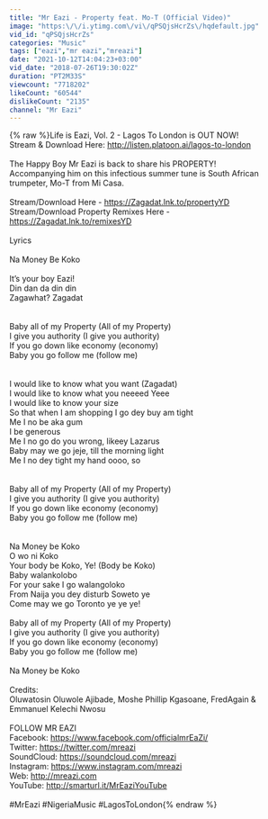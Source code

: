```yaml
---
title: "Mr Eazi - Property feat. Mo-T (Official Video)"
image: "https:\/\/i.ytimg.com\/vi\/qPSQjsHcrZs\/hqdefault.jpg"
vid_id: "qPSQjsHcrZs"
categories: "Music"
tags: ["eazi","mr eazi","mreazi"]
date: "2021-10-12T14:04:23+03:00"
vid_date: "2018-07-26T19:30:02Z"
duration: "PT2M33S"
viewcount: "7718202"
likeCount: "60544"
dislikeCount: "2135"
channel: "Mr Eazi"
---
```

{% raw %}Life is Eazi, Vol. 2 - Lagos To London is OUT NOW! <br />Stream &amp; Download Here: <a rel="nofollow" target="blank" href="http://listen.platoon.ai/lagos-to-london">http://listen.platoon.ai/lagos-to-london</a><br /><br />The Happy Boy Mr Eazi is back to share his PROPERTY! <br />Accompanying him on this infectious summer tune is South African trumpeter, Mo-T from Mi Casa. <br /><br />Stream/Download Here -  <a rel="nofollow" target="blank" href="https://Zagadat.lnk.to/propertyYD">https://Zagadat.lnk.to/propertyYD</a><br />Stream/Download Property Remixes Here - <a rel="nofollow" target="blank" href="https://Zagadat.lnk.to/remixesYD">https://Zagadat.lnk.to/remixesYD</a><br /><br />Lyrics<br /><br />Na Money Be Koko <br /> <br />It’s your boy Eazi! <br />Din dan da din din <br />Zagawhat? Zagadat <br /> <br /><br />Baby all of my Property (All of my Property) <br />I give you authority (I give you authority) <br />If you go down like economy (economy) <br />Baby you go follow me (follow me) <br /> <br /> <br />I would like to know what you want (Zagadat) <br />I would like to know what you neeeed Yeee  <br />I would like to know your size <br />So that when I am shopping I go dey buy am tight <br />Me I no be aka gum <br />I be generous <br />Me I no go do you wrong, likeey Lazarus  <br />Baby may we go jeje, till the morning light  <br />Me I no dey tight my hand oooo, so <br /> <br /> <br />Baby all of my Property (All of my Property) <br />I give you authority (I give you authority) <br />If you go down like economy (economy) <br />Baby you go follow me (follow me)   <br /> <br /> <br />Na Money be Koko <br />O wo ni Koko <br />Your body be Koko, Ye! (Body be Koko) <br />Baby walankolobo <br />For your sake I go walangoloko <br />From Naija you dey disturb Soweto ye  <br />Come may we go Toronto ye ye ye! <br /> <br />Baby all of my Property (All of my Property) <br />I give you authority (I give you authority) <br />If you go down like economy (economy) <br />Baby you go follow me (follow me) <br /> <br />Na Money be Koko<br /><br />Credits: <br />Oluwatosin Oluwole Ajibade, Moshe Phillip Kgasoane, FredAgain &amp; Emmanuel Kelechi Nwosu<br /><br />FOLLOW MR EAZI<br />Facebook: <a rel="nofollow" target="blank" href="https://www.facebook.com/officialmrEaZi/">https://www.facebook.com/officialmrEaZi/</a><br />Twitter: <a rel="nofollow" target="blank" href="https://twitter.com/mreazi">https://twitter.com/mreazi</a><br />SoundCloud: <a rel="nofollow" target="blank" href="https://soundcloud.com/mreazi">https://soundcloud.com/mreazi</a><br />Instagram: <a rel="nofollow" target="blank" href="https://www.instagram.com/mreazi">https://www.instagram.com/mreazi</a><br />Web: <a rel="nofollow" target="blank" href="http://mreazi.com">http://mreazi.com</a><br />YouTube: <a rel="nofollow" target="blank" href="http://smarturl.it/MrEaziYouTube">http://smarturl.it/MrEaziYouTube</a><br /><br />#MrEazi #NigeriaMusic #LagosToLondon{% endraw %}
